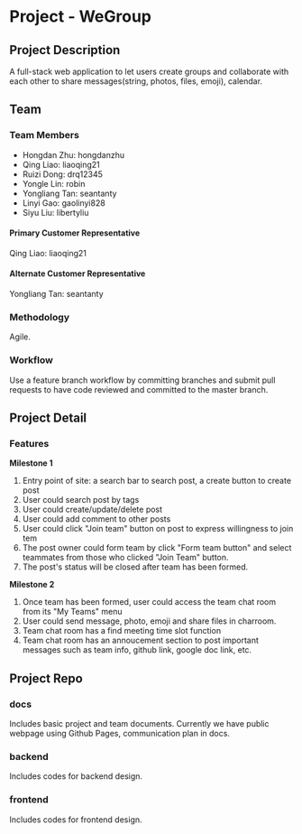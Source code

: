 # Project - WeGroup

## Project Description
A full-stack web application to let users create groups and collaborate with each other to share messages(string, photos, files, emoji), calendar.

## Team
### Team Members
* Hongdan Zhu: hongdanzhu
* Qing Liao: liaoqing21
* Ruizi Dong: drq12345
* Yongle Lin: robin
* Yongliang Tan: seantanty
* Linyi Gao: gaolinyi828
* Siyu Liu: libertyliu

#### Primary Customer Representative
Qing Liao: liaoqing21

#### Alternate Customer Representative
Yongliang Tan: seantanty

### Methodology
Agile.

### Workflow
Use a feature branch workflow by committing branches and submit pull requests to have code reviewed and committed to the master branch.

## Project Detail
### Features
**Milestone 1**
1. Entry point of site: a search bar to search post, a create button to create post
2. User could search post by tags
3. User could create/update/delete post
4. User could add comment to other posts
5. User could click "Join team" button on post to express willingness to join tem
6. The post owner could form team by click "Form team button" and select teammates from those who clicked "Join Team" button.
7. The post's status will be closed after team has been formed.  

**Milestone 2**
1. Once team has been formed, user could access the team chat room from its "My Teams" menu
2. User could send message, photo, emoji and share files in charroom.
3. Team chat room has a find meeting time slot function
4. Team chat room has an annoucement section to post important messages such as team info, github link, google doc link, etc.

## Project Repo
### docs
Includes basic project and team documents. Currently we have public webpage using Github Pages, communication plan in docs. 

### backend
Includes codes for backend design.

### frontend
Includes codes for frontend design.
